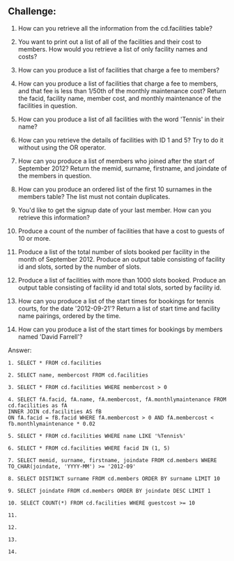 ## Challenge:

1. How can you retrieve all the information from the cd.facilities table?

2. You want to print out a list of all of the facilities and their cost to members. How would you retrieve a list of only facility names and costs?

3. How can you produce a list of facilities that charge a fee to members?

4. How can you produce a list of facilities that charge a fee to members, and that fee is less than 1/50th of the monthly maintenance cost? Return the facid, facility name, member cost, and monthly maintenance of the facilities in question.

5. How can you produce a list of all facilities with the word 'Tennis' in their name?

6. How can you retrieve the details of facilities with ID 1 and 5? Try to do it without using the OR operator.

7. How can you produce a list of members who joined after the start of September 2012? Return the memid, surname, firstname, and joindate of the members in question.

8. How can you produce an ordered list of the first 10 surnames in the members table? The list must not contain duplicates.

9. You'd like to get the signup date of your last member. How can you retrieve this information?

10. Produce a count of the number of facilities that have a cost to guests of 10 or more.

11. Produce a list of the total number of slots booked per facility in the month of September 2012. Produce an output table consisting of facility id and slots, sorted by the number of slots.

12. Produce a list of facilities with more than 1000 slots booked. Produce an output table consisting of facility id and total slots, sorted by facility id.

13. How can you produce a list of the start times for bookings for tennis courts, for the date '2012-09-21'? Return a list of start time and facility name pairings, ordered by the time.

14. How can you produce a list of the start times for bookings by members named 'David Farrell'?

Answer:

```
1. SELECT * FROM cd.facilities

2. SELECT name, membercost FROM cd.facilities

3. SELECT * FROM cd.facilities WHERE membercost > 0

4. SELECT fA.facid, fA.name, fA.membercost, fA.monthlymaintenance FROM cd.facilities as fA
INNER JOIN cd.facilities AS fB
ON fA.facid = fB.facid WHERE fA.membercost > 0 AND fA.membercost < fb.monthlymaintenance * 0.02

5. SELECT * FROM cd.facilities WHERE name LIKE '%Tennis%'

6. SELECT * FROM cd.facilities WHERE facid IN (1, 5)

7. SELECT memid, surname, firstname, joindate FROM cd.members WHERE TO_CHAR(joindate, 'YYYY-MM') >= '2012-09'

8. SELECT DISTINCT surname FROM cd.members ORDER BY surname LIMIT 10

9. SELECT joindate FROM cd.members ORDER BY joindate DESC LIMIT 1

10. SELECT COUNT(*) FROM cd.facilities WHERE guestcost >= 10

11.

12.

13.

14.
```
